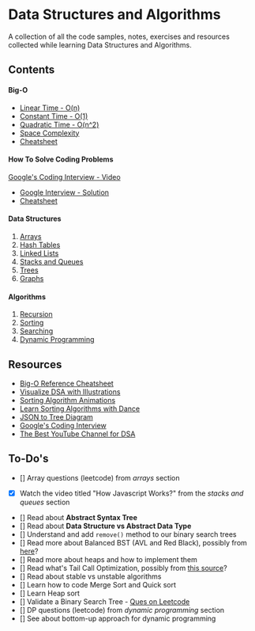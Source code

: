 # Data Structures and Algorithms

A collection of all the code samples, notes, exercises and resources collected while learning Data Structures and Algorithms.

## Contents

#### Big-O

- [Linear Time - O(n)](<./Big-O//O(n).js>)
- [Constant Time - O(1)](<./Big-O/O(1).js>)
- [Quadratic Time - O(n^2)](<./Big-O/O(n%5E2).js>)
- [Space Complexity](./Big-O/space-complexity.js)
- [Cheatsheet](./Big-O/Cheatsheet.pdf)

#### How To Solve Coding Problems

[Google's Coding Interview - Video](https://www.youtube.com/watch?v=XKu_SEDAykw&ab_channel=LifeatGoogle)

- [Google Interview - Solution](./How-To-Solve-Problems/google-interview-question.js)
- [Cheatsheet](./How-To-Solve-Problems/cheatsheet.pdf)

#### Data Structures

1. [Arrays](./Data%20Structures/Arrays/readme.md)
2. [Hash Tables](./Data%20Structures/Hash%20Tables/readme.md)
3. [Linked Lists](./Data%20Structures//Linked%20Lists/readme.md)
4. [Stacks and Queues](./Data%20Structures/Stacks%20%26%20Queues/readme.md)
5. [Trees](./Data%20Structures/Trees/readme.md)
6. [Graphs](./Data%20Structures/Graphs/readme.md)

#### Algorithms

1. [Recursion](./Algorithms/Recursion/readme.md)
2. [Sorting](./Algorithms/Sorting/readme.md)
3. [Searching](./Algorithms/Searching/readme.md)
4. [Dynamic Programming](./Algorithms/Dynamic%20Programming/readme.md)

## Resources

- [Big-O Reference Cheatsheet](https://www.bigocheatsheet.com/)
- [Visualize DSA with Illustrations](https://visualgo.net/en)
- [Sorting Algorithm Animations](https://www.toptal.com/developers/sorting-algorithms)
- [Learn Sorting Algorithms with Dance](https://www.youtube.com/watch?v=Xw2D9aJRBY4&list=PLcX11VWS1PdA4dSPip8-1JfKxFa32X53y)
- [JSON to Tree Diagram](https://vanya.jp.net/vtree/)
- [Google's Coding Interview](https://youtu.be/XKu_SEDAykw)
- [The Best YouTube Channel for DSA](https://www.youtube.com/c/BackToBackSWE/playlists)

## To-Do's

- [] Array questions (leetcode) from _arrays_ section
- [x] Watch the video titled "How Javascript Works?" from the _stacks and queues_ section
- [] Read about **Abstract Syntax Tree**
- [] Read about **Data Structure vs Abstract Data Type**
- [] Understand and add `remove()` method to our binary search trees
- [] Read more about Balanced BST (AVL and Red Black), possibly from [here](https://www.geeksforgeeks.org/red-black-tree-vs-avl-tree/amp/)?
- [] Read more about heaps and how to implement them
- [] Read what's Tail Call Optimization, possibly from [this source](https://2ality.com/2015/06/tail-call-optimization.html)?
- [] Read about stable vs unstable algorithms
- [] Learn how to code Merge Sort and Quick sort
- [] Learn Heap sort
- [] Validate a Binary Search Tree - [Ques on Leetcode](https://leetcode.com/problems/validate-binary-search-tree/)
- [] DP questions (leetcode) from _dynamic programming_ section
- [] See about bottom-up approach for dynamic programming
